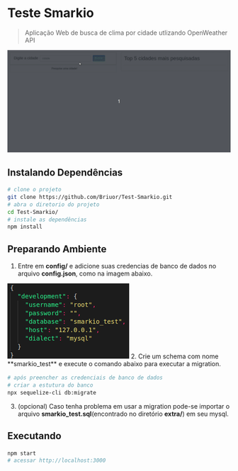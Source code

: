 # Teste Smarkio
> Aplicação Web de busca de clima por cidade utlizando OpenWeather API

<img style="text-center" src="https://github.com/Briuor/Test-Smarkio/blob/master/extra/demo_clima.gif?raw=true" />

## Instalando Dependências

```sh
# clone o projeto
git clone https://github.com/Briuor/Test-Smarkio.git
# abra o diretorio do projeto
cd Test-Smarkio/
# instale as dependências
npm install
```

## Preparando Ambiente
1. Entre em **config/** e adicione suas credencias de banco de dados no arquivo **config.json**, como na imagem abaixo.
<img style="text-center" src="https://github.com/Briuor/Test-Smarkio/blob/master/extra/config.png?raw=true" />
2. Crie um schema com nome **smarkio_test** e execute o comando abaixo para executar a migration.

```sh
# após preencher as credenciais de banco de dados
# criar a estutura do banco
npx sequelize-cli db:migrate
```

3. (opcional) Caso tenha problema em usar a migration pode-se importar o arquivo **smarkio_test.sql**(encontrado no diretório **extra/**) em seu mysql.
## Executando

```sh
npm start
# acessar http://localhost:3000
```
